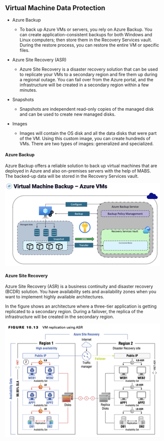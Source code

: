 ## Virtual Machine Data Protection

- Azure Backup 
  - To back up Azure VMs or servers, you rely on Azure Backup. You can create application-consistent backups for both Windows and Linux computers; then store them in the Recovery Services vault. During the restore process, you can restore the entire VM or specific files.

- Azure Site Recovery (ASR) 
  - Azure Site Recovery is a disaster recovery solution that can be used to replicate your VMs to a secondary region and fire them up during a regional outage. You can fail over from the Azure portal, and the infrastructure will be created in a secondary region within a few minutes.

- Snapshots 
  - Snapshots are independent read-only copies of the managed disk and can be used to create new managed disks.

- Images 
  - Images will contain the OS disk and all the data disks that were part of the VM. Using this custom image, you can create hundreds of VMs. There are two types of images: generalized and specialized.

#### Azure Backup
Azure Backup offers a reliable solution to back up virtual machines that are deployed in Azure and also on-premises servers with the help of MABS. The backed-up data will be stored in the Recovery Services vault.

![Azure Backup](./images/01.png)


#### Azure Site Recovery
Azure Site Recovery (ASR) is a business continuity and disaster recovery (BCDR) solution. You have availability sets and availability zones when you want to implement highly available architectures.

In the figure shows an architecture where a three-tier application is getting replicated to a secondary region. During a failover, the replica of the infrastructure will be created in the secondary region.

![Azure Site Recovery](./images/02.png)
